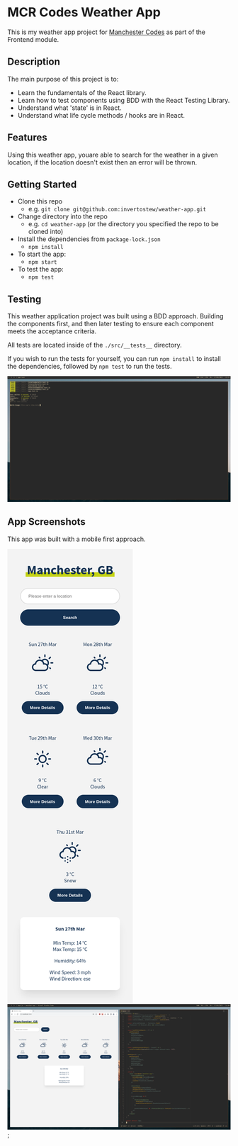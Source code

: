 # MCR Codes Weather App

This is my weather app project for [Manchester Codes](https://www.manchestercodes.com) as part of the Frontend module.

## Description

The main purpose of this project is to:

* Learn the fundamentals of the React library.
* Learn how to test components using BDD with the React Testing Library.
* Understand what 'state' is in React.
* Understand what life cycle methods / hooks are in React.

## Features

Using this weather app, youare able to search for the weather in a given location, if the location doesn't exist then an error will be thrown.

## Getting Started

* Clone this repo
  * e.g. `git clone git@github.com:invertostew/weather-app.git`
* Change directory into the repo
  * e.g. `cd weather-app` (or the directory you specified the repo to be cloned into)
* Install the dependencies from `package-lock.json`
  * `npm install`
* To start the app:
  * `npm start`
* To test the app:
  * `npm test`

## Testing

This weather application project was built using a BDD approach. Building the components first, and then later testing to ensure each component meets the acceptance criteria.

All tests are located inside of the `./src/__tests__` directory.

If you wish to run the tests for yourself, you can run `npm install` to install the dependencies, followed by `npm test` to run the tests.

![Passing Tests](./src/__tests__/__screenshots__/passing-tests.png)


## App Screenshots

This app was built with a mobile first approach.

![Mobile Version](./__screenshots__/mobile.png)
![Desktop Version](./__screenshots__/desktop.png);
